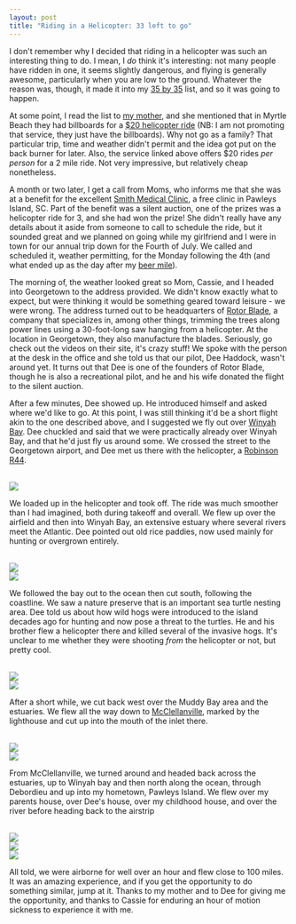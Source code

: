 ```yaml
---
layout: post
title: "Riding in a Helicopter: 33 left to go"
---
```


I don't remember why I decided that riding in a helicopter was such an
interesting thing to do. I mean, I *do* think it's interesting: not many
people have ridden in one, it seems slightly dangerous, and flying is
generally awesome, particularly when you are low to the ground. Whatever
the reason was, though, it made it into my [35 by 35](/35-list.html) list,
and so it was going to happen.

At some point, I read the list to [my
mother](http://creativelandscapesinc.net/), and she mentioned that in
Myrtle Beach they had billboards for a [$20 helicopter
ride](http://www.helicopteradventures.com/) (NB: I am not promoting that
service, they just have the billboards). Why not go as a family? That
particular trip, time and weather didn't permit and the idea got put on
the back burner for later. Also, the service linked above offers $20
rides *per person* for a 2 mile ride. Not very impressive, but
relatively cheap nonetheless.

A month or two later, I get a call from Moms, who informs me that she
was at a benefit for the excellent [Smith Medical
Clinic](http://smithfreeclinic.org/), a free clinic in Pawleys Island,
SC. Part of the benefit was a silent auction, one of the prizes was
a helicopter ride for 3, and she had won the prize! She didn't really
have any details about it aside from someone to call to schedule the
ride, but it sounded great and we planned on going
while my girlfriend and I were in town for our annual trip down for the
Fourth of July. We called and scheduled it, weather permitting, for the Monday
following the 4th (and what ended up as the day after my [beer
mile](/blog/post/beer-mile/)).

The morning of, the weather looked great so Mom, Cassie, and I headed into Georgetown to
the address provided. We didn't know exactly what to expect, but were
thinking it would be something geared toward leisure - we were wrong.
The address turned out to be headquarters of [Rotor
Blade](http://www.rotor-blade.com/), a company that specializes in,
among other things, trimming the trees along power lines using a
30-foot-long saw hanging from a helicopter. At the location in
Georgetown, they also manufacture the blades. Seriously, go check out
the videos on their site, it's crazy stuff! We spoke with the person at
the desk in the office and she told us that our pilot, Dee Haddock,
wasn't around yet. It turns out that Dee is one of the founders of Rotor
Blade, though he is also a recreational pilot, and he and his
wife donated the flight to the silent auction. 

After a few minutes, Dee showed up. He introduced himself and asked
where we'd like to go. At this point, I was still thinking it'd be a
short flight akin to the one described above, and I suggested we fly out
over [Winyah Bay](https://en.wikipedia.org/wiki/Winyah_Bay). Dee
chuckled and said that we were practically already over Winyah Bay, and
that he'd just fly us around some. We crossed the street to the
Georgetown airport, and Dee met us there with the helicopter, a [Robinson
R44](https://en.wikipedia.org/wiki/Robinson_R44).

<br />
<img src='/static/img/heli/airfield.jpg'>
<br />

We loaded up in the helicopter and took off. The ride was much smoother
than I had imagined, both during takeoff and overall. We flew up over
the airfield and then into Winyah Bay, an extensive estuary where
several rivers meet the Atlantic. Dee pointed out old rice paddies, now
used mainly for hunting or overgrown entirely. 

<br />
<img src='/static/img/heli/bay.jpg'>
<br />
<img src='/static/img/heli/paddy.jpg'>
<br />

We followed the bay out to the ocean then cut south, following the
coastline. We saw a nature preserve that is an important sea turtle
nesting area. Dee told us about how wild hogs were introduced to the
island decades ago for hunting and now pose a threat to the turtles. He
and his brother flew a helicopter there and killed several of the
invasive hogs. It's unclear to me whether they were shooting *from* the
helicopter or not, but pretty cool.

<br />
<img src='/static/img/heli/birds.jpg'>
<br />
<img src='/static/img/heli/beach.jpg'>
<br />

After a short while, we cut back west over the Muddy Bay area and the
estuaries. We flew all the way down to
[McClellanville](https://en.wikipedia.org/wiki/McClellanville%2C_South_Carolina), marked by the
lighthouse and cut up into the mouth of the inlet there.

<br />
<img src='/static/img/heli/muddy1.jpg'>
<br />
<img src='/static/img/heli/mcclellanville.jpg'>
<br />

From McClellanville, we turned around and headed back across the
estuaries, up to Winyah bay and then north along the ocean, through
Debordieu and up into my hometown, Pawleys Island. We flew over my
parents house, over Dee's house, over my childhood house, and over the
river before heading back to the airstrip

<br />
<img src='/static/img/heli/muddy2.jpg'>
<br />
<img src='/static/img/heli/pawleys.jpg'>
<br />
<img src='/static/img/heli/pawleys2.jpg'>
<br />

All told, we were airborne for well over an hour and flew close to 100
miles. It was an amazing experience, and if you get the opportunity to
do something similar, jump at it. Thanks to my mother and to Dee for
giving me the opportunity, and thanks to Cassie for enduring an hour of
motion sickness to experience it with me.

